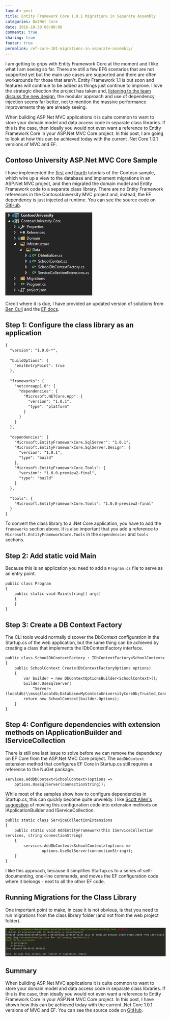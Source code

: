 ```yaml
---
layout: post
title: Entity Framework Core 1.0.1 Migrations in Separate Assembly
categories: DotNet Core
date: 2016-10-30 08:00:00
comments: true
sharing: true
footer: true
permalink: /ef-core-101-migrations-in-separate-assembly/
---
```


I am getting to grips with Entity Framework Core at the moment and I like what I am seeing so far. There are still a few EF6 scenarios that are not supported yet but the main use cases are supported and there are often workarounds for those that aren't. Entity Framework 1.1 is out soon and features will continue to be added as things just continue to improve. I love the strategic direction the project has taken and, [listening to the team discuss the new design](https://channel9.msdn.com/Shows/On-NET/Rowan-Miller-Entity-Framework-Core-11), the modular approach and use of dependency injection seems far better, not to mention the massive performance improvements they are already seeing. 

When building ASP.Net MVC applications it is quite common to want to store your domain model and data access code in separate class libraries. If this is the case, then ideally you would not even want a reference to Entity Framework Core in your ASP.Net MVC Core project. In this post, I am going to look at how this can be achieved today with the current .Net Core 1.0.1 versions of MVC and EF. 
<!--excerpt-->

## Contoso University ASP.Net MVC Core Sample
I have implemented the [first](https://docs.asp.net/en/latest/data/ef-mvc/intro.html) and [fourth](https://docs.asp.net/en/latest/data/ef-mvc/migrations.html) tutorials of the Contoso sample, which wire up a view to the database and implement migrations in an ASP.Net MVC project, and then migrated the domain model and Entity Framework code to a separate class library. There are no Entity Framework references in the ContosoUniversity MVC project and, instead, the EF dependency is just injected at runtime. You can see the source code on [GitHub](https://github.com/mwhelan/MvcEfCore10Sample).

![VS solution](/images/ef-core-solution.png)

Credit where it is due, I have provided an updated version of solutions from [Ben Cull](http://benjii.me/2016/06/entity-framework-core-migrations-for-class-library-projects/) and the [EF docs](https://docs.efproject.net/en/latest/miscellaneous/cli/dotnet.html#preview-2-known-issues). 

## Step 1: Configure the class library as an application

	{
	  "version": "1.0.0-*",
	
	  "buildOptions": {
	    "emitEntryPoint": true
	  },
	
	  "frameworks": {
	    "netcoreapp1.0": {
	      "dependencies": {
	        "Microsoft.NETCore.App": {
	          "version": "1.0.1",
	          "type": "platform"
	        }
	      }
	    }
	  },
	
	  "dependencies": {
	    "Microsoft.EntityFrameworkCore.SqlServer": "1.0.1",
	    "Microsoft.EntityFrameworkCore.SqlServer.Design": {
	      "version": "1.0.1",
	      "type": "build"
	    },
	    "Microsoft.EntityFrameworkCore.Tools": {
	      "version": "1.0.0-preview2-final",
	      "type": "build"
	    }
	  },
	
	  "tools": {
	    "Microsoft.EntityFrameworkCore.Tools": "1.0.0-preview2-final"
	  }
	}

To convert the class library to a .Net Core application, you have to add the `frameworks` section above. It is also important that you add a reference to 
`Microsoft.EntityFrameworkCore.Tools` in the `dependencies` and `tools` sections. 

## Step 2: Add static void Main
Because this is an application you need to add a `Program.cs` file to serve as an entry point.

    public class Program
    {
        public static void Main(string[] args)
        {
        }
    }

## Step 3: Create a DB Context Factory
The CLI tools would normally discover the DbContext configuration in the Startup.cs of the web application, but the same thing can be achieved by creating a class that implements the IDbContextFactory interface. 

    public class SchoolDbContextFactory : IDbContextFactory<SchoolContext>
    {
        public SchoolContext Create(DbContextFactoryOptions options)
        {
            var builder = new DbContextOptionsBuilder<SchoolContext>();
            builder.UseSqlServer(
				"Server=(localdb)\\mssqllocaldb;Database=MyContosoUniversityCoreDb;Trusted_Connection=True;MultipleActiveResultSets=true");
            return new SchoolContext(builder.Options);
        }
    }

## Step 4: Configure dependencies with extension methods on IApplicationBuilder and IServiceCollection
There is still one last issue to solve before we can remove the dependency on EF Core from the ASP.Net MVC Core project. The `AddDbContext` extension method that configures EF Core in Startup.cs still requires a reference to the NuGet package.

	services.AddDbContext<SchoolContext>(options => 
		options.UseSqlServer(connectionString));

While most of the samples show how to configure dependencies in Startup.cs, this can quickly become quite unwieldy. I like [Scott Allen's suggestion](http://odetocode.com/blogs/scott/archive/2016/08/30/keeping-a-clean-startup-cs-in-asp-net-core.aspx) of moving this configuration code into extension methods on IApplicationBuilder and IServiceCollection.

    public static class ServiceCollectionExtensions
    {
        public static void AddEntityFramework(this IServiceCollection services, string connectionString)
        {
            services.AddDbContext<SchoolContext>(options =>
                    options.UseSqlServer(connectionString));
        }
    }

I like this approach, because it simplifies Startup.cs to a series of self-documenting, one-line commands, and moves the EF configuration code where it belongs - next to all the other EF code.

## Running Migrations for the Class Library
One important point to make, in case it is not obvious, is that you need to run migrations from the class library folder (and not from the web project folder).

![VS test runner](/images/ef-core-dotnet-ef-migrations-add.png)

## Summary
When building ASP.Net MVC applications it is quite common to want to store your domain model and data access code in separate class libraries. If this is the case, then ideally you would not even want a reference to Entity Framework Core in your ASP.Net MVC Core project. In this post, I have shown how this can be achieved today with the current .Net Core 1.0.1 versions of MVC and EF. You can see the source code on [GitHub](https://github.com/mwhelan/MvcEfCore10Sample).